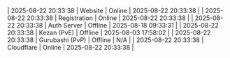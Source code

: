 | 2025-08-22 20:33:38 | Website | Online | 2025-08-22 20:33:38 |
| 2025-08-22 20:33:38 | Registration | Online | 2025-08-22 20:33:38 |
| 2025-08-22 20:33:38 | Auth Server | Offline | 2025-08-18 09:33:31 |
| 2025-08-22 20:33:38 | Kezan (PvE) | Offline | 2025-08-03 17:58:02 |
| 2025-08-22 20:33:38 | Gurubashi (PvP) | Offline | N/A |
| 2025-08-22 20:33:38 | Cloudflare | Online | 2025-08-22 20:33:38 |
